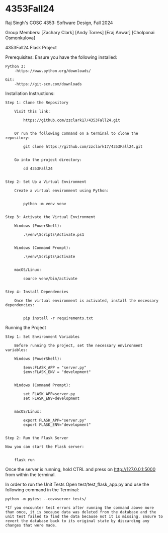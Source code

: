 # 4353Fall24
Raj Singh's COSC 4353: Software Design, Fall 2024

Group Members:
[Zachary Clark]
[Andy Torres]
[Eraj Anwar]
[Cholponai Osmonkulova]


4353Fall24 Flask Project

Prerequisites:
Ensure you have the following installed:

	Python 3:
		-https://www.python.org/downloads/

	Git:
		-https://git-scm.com/downloads

Installation Instructions:

	Step 1: Clone the Repository
		
		Visit this link:

			https://github.com/zzclark17/4353Fall24.git


		Or run the following command on a terminal to clone the repository:

			git clone https://github.com/zzclark17/4353Fall24.git


		Go into the project directory:

			cd 4353Fall24


	Step 2: Set Up a Virtual Environment

		Create a virtual environment using Python:


			python -m venv venv


	Step 3: Activate the Virtual Environment

		Windows (PowerShell):

  			.\venv\Scripts\Activate.ps1
  

		Windows (Command Prompt):

  			.\venv\Scripts\activate


		macOS/Linux:
  
  			source venv/bin/activate
  
		
	Step 4: Install Dependencies

		Once the virtual environment is activated, install the necessary dependencies:


			pip install -r requirements.txt




Running the Project

	Step 1: Set Environment Variables

		Before running the project, set the necessary environment variables:

		Windows (PowerShell):

  			$env:FLASK_APP = "server.py"
  			$env:FLASK_ENV = "development"
  

		Windows (Command Prompt):
  
  			set FLASK_APP=server.py
  			set FLASK_ENV=development
  

		macOS/Linux:
  
  			export FLASK_APP="server.py"
  			export FLASK_ENV="development"
 

	Step 2: Run the Flask Server

	Now you can start the Flask server:


		flask run


Once the server is running, hold CTRL and press on http://127.0.0.1:5000 from within the terminal. 

In order to run the Unit Tests Open test/test_flask_app.py and use the following command in the Terminal:

	python -m pytest --cov=server tests/

	*If you encounter test errors after running the command above more than once, it is because data was deleted from the database and the unit test failed to find the data because not it is missing. Ensure to revert the database back to its original state by discarding any changes that were made. 